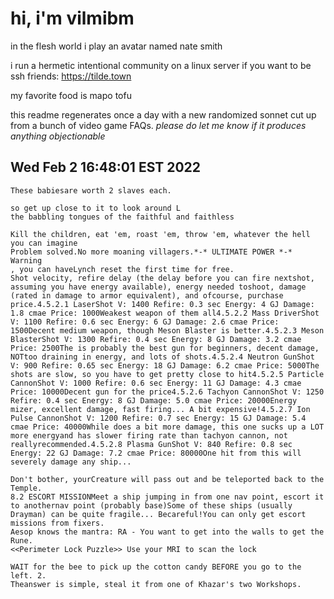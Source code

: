 # hi, i'm vilmibm

in the flesh world i play an avatar named nate smith

i run a hermetic intentional community on a linux server if you want to be ssh friends: https://tilde.town

my favorite food is mapo tofu

this readme regenerates once a day with a new randomized sonnet cut up from a bunch of video game FAQs.
_please do let me know if it produces anything objectionable_

## Wed Feb  2 16:48:01 EST 2022

    These babiesare worth 2 slaves each.
    
    so get up close to it to look around L
    the babbling tongues of the faithful and faithless
    
    Kill the children, eat 'em, roast 'em, throw 'em, whatever the hell you can imagine
    Problem solved.No more moaning villagers.*-* ULTIMATE POWER *-* Warning
    , you can haveLynch reset the first time for free.
    Shot velocity, refire delay (the delay before you can fire nextshot, assuming you have energy available), energy needed toshoot, damage (rated in damage to armor equivalent), and ofcourse, purchase price.4.5.2.1 LaserShot V: 1400 Refire: 0.3 sec Energy: 4 GJ Damage: 1.8 cmae Price: 1000Weakest weapon of them all4.5.2.2 Mass DriverShot V: 1100 Refire: 0.6 sec Energy: 6 GJ Damage: 2.6 cmae Price: 1500Decent medium weapon, though Meson Blaster is better.4.5.2.3 Meson BlasterShot V: 1300 Refire: 0.4 sec Energy: 8 GJ Damage: 3.2 cmae Price: 2500The is probably the best gun for beginners, decent damage, NOTtoo draining in energy, and lots of shots.4.5.2.4 Neutron GunShot V: 900 Refire: 0.65 sec Energy: 18 GJ Damage: 6.2 cmae Price: 5000The shots are slow, so you have to get pretty close to hit4.5.2.5 Particle CannonShot V: 1000 Refire: 0.6 sec Energy: 11 GJ Damage: 4.3 cmae Price: 10000Decent gun for the price4.5.2.6 Tachyon CannonShot V: 1250 Refire: 0.4 sec Energy: 8 GJ Damage: 5.0 cmae Price: 20000Energy mizer, excellent damage, fast firing... A bit expensive!4.5.2.7 Ion Pulse CannonShot V: 1200 Refire: 0.7 sec Energy: 15 GJ Damage: 5.4 cmae Price: 40000While does a bit more damage, this one sucks up a LOT more energyand has slower firing rate than tachyon cannon, not reallyrecommended.4.5.2.8 Plasma GunShot V: 840 Refire: 0.8 sec Energy: 22 GJ Damage: 7.2 cmae Price: 80000One hit from this will severely damage any ship...
    
    Don't bother, yourCreature will pass out and be teleported back to the Temple.
    8.2 ESCORT MISSIONMeet a ship jumping in from one nav point, escort it to anothernav point (probably base)Some of these ships (usually Drayman) can be quite fragile... Becareful!You can only get escort missions from fixers.
    Aesop knows the mantra: RA - You want to get into the walls to get the Rune.
    <<Perimeter Lock Puzzle>> Use your MRI to scan the lock
    
    WAIT for the bee to pick up the cotton candy BEFORE you go to the left. 2.
    Theanswer is simple, steal it from one of Khazar's two Workshops.
